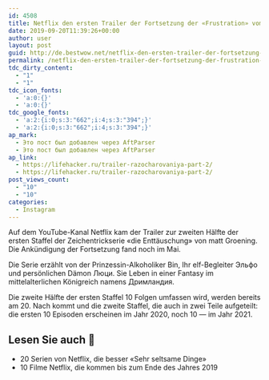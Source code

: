 ```yaml
---
id: 4508
title: Netflix den ersten Trailer der Fortsetzung der «Frustration» vom Autor von «the Simpsons»
date: 2019-09-20T11:39:26+00:00
author: user
layout: post
guid: http://de.bestwow.net/netflix-den-ersten-trailer-der-fortsetzung-der-frustration-vom-autor-von-the-simpsons/
permalink: /netflix-den-ersten-trailer-der-fortsetzung-der-frustration-vom-autor-von-the-simpsons/
tdc_dirty_content:
  - "1"
  - "1"
tdc_icon_fonts:
  - 'a:0:{}'
  - 'a:0:{}'
tdc_google_fonts:
  - 'a:2:{i:0;s:3:"662";i:4;s:3:"394";}'
  - 'a:2:{i:0;s:3:"662";i:4;s:3:"394";}'
ap_mark:
  - Это пост был добавлен через AftParser
  - Это пост был добавлен через AftParser
ap_link:
  - https://lifehacker.ru/trailer-razocharovaniya-part-2/
  - https://lifehacker.ru/trailer-razocharovaniya-part-2/
post_views_count:
  - "10"
  - "10"
categories:
  - Instagram
---
```

Auf dem YouTube-Kanal Netflix kam der Trailer zur zweiten Hälfte der ersten Staffel der Zeichentrickserie «die Enttäuschung» von matt Groening. Die Ankündigung der Fortsetzung fand noch im Mai.</p> 

Die Serie erzählt von der Prinzessin-Alkoholiker Bin, Ihr elf-Begleiter Эльфо und persönlichen Dämon Люци. Sie Leben in einer Fantasy im mittelalterlichen Königreich namens Дримландия.

Die zweite Hälfte der ersten Staffel 10 Folgen umfassen wird, werden bereits am 20. Nach kommt und die zweite Staffel, die auch in zwei Teile aufgeteilt: die ersten 10 Episoden erscheinen im Jahr 2020, noch 10 — im Jahr 2021.

<div>
  <h2 class="read-also__title">
    <span>Lesen Sie auch</span> <span>🧐 </span>
  </h2>
  
  <ul class="read-also__list">
    <li>
      20 Serien von Netflix, die besser «Sehr seltsame Dinge»
    </li>
    <li>
      10 Filme Netflix, die kommen bis zum Ende des Jahres 2019
    </li>
  </ul>
</div>